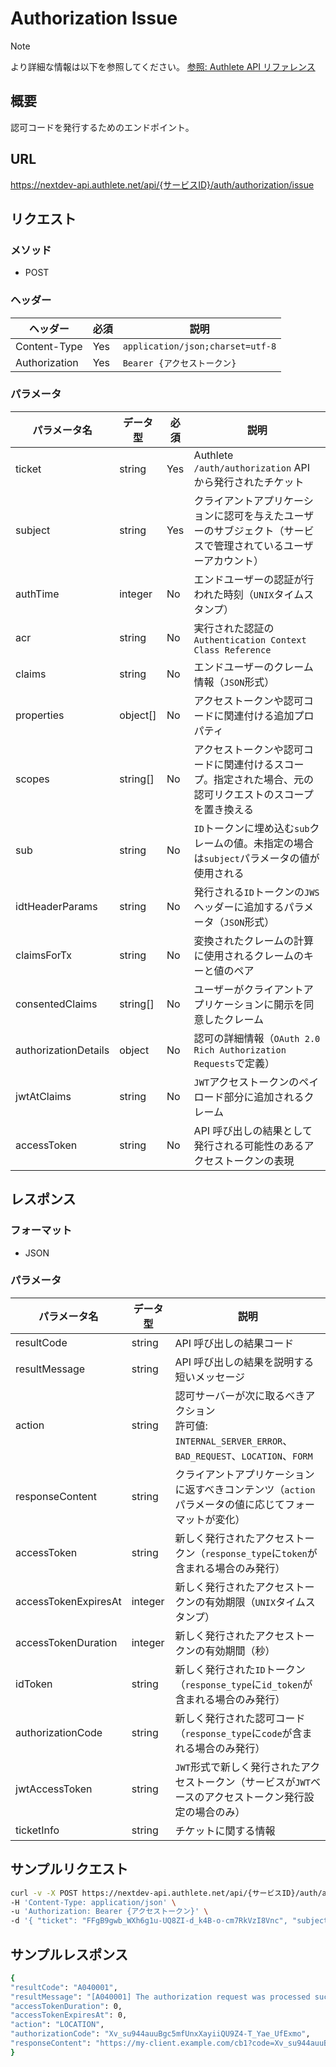# Authorization Issue

> [!NOTE]
> より詳細な情報は以下を参照してください。
> [参照: Authlete API リファレンス](https://docs.authlete.com/en/shared/latest#post-/api/-serviceId-/auth/authorization/issue)

## 概要

認可コードを発行するためのエンドポイント。

## URL

https://nextdev-api.authlete.net/api/{サービスID}/auth/authorization/issue

## リクエスト

### メソッド

- POST

### ヘッダー

| ヘッダー      | 必須 | 説明                             |
| ------------- | ---- | -------------------------------- |
| Content-Type  | Yes  | `application/json;charset=utf-8` |
| Authorization | Yes  | `Bearer {アクセストークン}`      |

### パラメータ

| パラメータ名         | データ型 | 必須 | 説明                                                                                                           |
| -------------------- | -------- | ---- | -------------------------------------------------------------------------------------------------------------- |
| ticket               | string   | Yes  | Authlete `/auth/authorization` API から発行されたチケット                                                      |
| subject              | string   | Yes  | クライアントアプリケーションに認可を与えたユーザーのサブジェクト（サービスで管理されているユーザーアカウント） |
| authTime             | integer  | No   | エンドユーザーの認証が行われた時刻（`UNIX`タイムスタンプ）                                                     |
| acr                  | string   | No   | 実行された認証の`Authentication Context Class Reference`                                                       |
| claims               | string   | No   | エンドユーザーのクレーム情報（`JSON`形式）                                                                     |
| properties           | object[] | No   | アクセストークンや認可コードに関連付ける追加プロパティ                                                         |
| scopes               | string[] | No   | アクセストークンや認可コードに関連付けるスコープ。指定された場合、元の認可リクエストのスコープを置き換える     |
| sub                  | string   | No   | `ID`トークンに埋め込む`sub`クレームの値。未指定の場合は`subject`パラメータの値が使用される                     |
| idtHeaderParams      | string   | No   | 発行される`ID`トークンの`JWS`ヘッダーに追加するパラメータ（`JSON`形式）                                        |
| claimsForTx          | string   | No   | 変換されたクレームの計算に使用されるクレームのキーと値のペア                                                   |
| consentedClaims      | string[] | No   | ユーザーがクライアントアプリケーションに開示を同意したクレーム                                                 |
| authorizationDetails | object   | No   | 認可の詳細情報（`OAuth 2.0 Rich Authorization Requests`で定義）                                                |
| jwtAtClaims          | string   | No   | `JWT`アクセストークンのペイロード部分に追加されるクレーム                                                      |
| accessToken          | string   | No   | API 呼び出しの結果として発行される可能性のあるアクセストークンの表現                                           |

## レスポンス

### フォーマット

- JSON

### パラメータ

| パラメータ名         | データ型 | 説明                                                                                                       |
| -------------------- | -------- | ---------------------------------------------------------------------------------------------------------- |
| resultCode           | string   | API 呼び出しの結果コード                                                                                   |
| resultMessage        | string   | API 呼び出しの結果を説明する短いメッセージ                                                                 |
| action               | string   | 認可サーバーが次に取るべきアクション<br>許可値: `INTERNAL_SERVER_ERROR`、`BAD_REQUEST`、`LOCATION`、`FORM` |
| responseContent      | string   | クライアントアプリケーションに返すべきコンテンツ（`action`パラメータの値に応じてフォーマットが変化）       |
| accessToken          | string   | 新しく発行されたアクセストークン（`response_type`に`token`が含まれる場合のみ発行）                         |
| accessTokenExpiresAt | integer  | 新しく発行されたアクセストークンの有効期限（`UNIX`タイムスタンプ）                                         |
| accessTokenDuration  | integer  | 新しく発行されたアクセストークンの有効期間（秒）                                                           |
| idToken              | string   | 新しく発行された`ID`トークン（`response_type`に`id_token`が含まれる場合のみ発行）                          |
| authorizationCode    | string   | 新しく発行された認可コード（`response_type`に`code`が含まれる場合のみ発行）                                |
| jwtAccessToken       | string   | `JWT`形式で新しく発行されたアクセストークン（サービスが`JWT`ベースのアクセストークン発行設定の場合のみ）   |
| ticketInfo           | string   | チケットに関する情報                                                                                       |

## サンプルリクエスト

```sh
curl -v -X POST https://nextdev-api.authlete.net/api/{サービスID}/auth/authorization/issue \
-H 'Content-Type: application/json' \
-u 'Authorization: Bearer {アクセストークン}' \
-d '{ "ticket": "FFgB9gwb_WXh6g1u-UQ8ZI-d_k4B-o-cm7RkVzI8Vnc", "subject": "john" }'
```

## サンプルレスポンス

```sh
{
"resultCode": "A040001",
"resultMessage": "[A040001] The authorization request was processed successfully.",
"accessTokenDuration": 0,
"accessTokenExpiresAt": 0,
"action": "LOCATION",
"authorizationCode": "Xv_su944auuBgc5mfUnxXayiiQU9Z4-T_Yae_UfExmo",
"responseContent": "https://my-client.example.com/cb1?code=Xv_su944auuBgc5mfUnxXayiiQU9Z4-T_Yae_UfExmo&iss=https%3A%2F%2Fmy-service.example.com"
}
```

